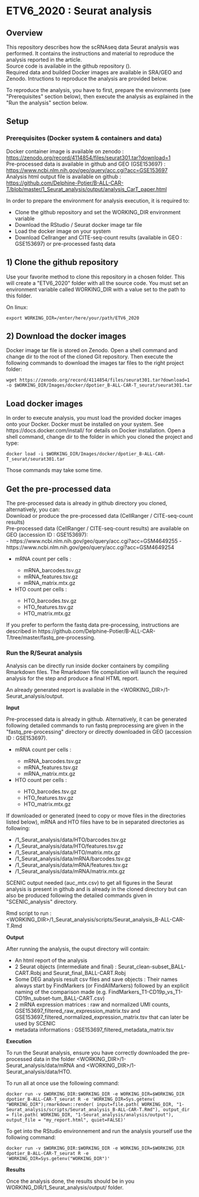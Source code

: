 # ETV6_2020 : Seurat analysis

## Overview

This repository describes how the scRNAseq data Seurat analysis was performed. 
It contains the instructions and material to reproduce the analysis reported in the article. 
<br>Source code is available in the github repository (). 
<br>Required data and builded Docker images are available in SRA/GEO and Zenodo. 
Intructions to reproduce the analysis are provided below.

To reproduce the analysis, you have to first, prepare the environments (see "Prerequisites" section below), then execute the analysis as explained in the "Run the analysis" section below.

## Setup

### Prerequisites (Docker system & containers and data)

Docker container image is available on zenodo : https://zenodo.org/record/4114854/files/seurat301.tar?download=1<br>
Pre-processed data is available in github and GEO (GSE153697) : https://www.ncbi.nlm.nih.gov/geo/query/acc.cgi?acc=GSE153697 <br>
Analysis html output file is available on github : https://github.com/Delphine-Potier/B-ALL-CAR-T/blob/master/1_Seurat_analysis/output/analysis_CarT_paper.html <br>


In order to prepare the environment for analysis execution, it is required to:

<ul>
	<li> Clone the github repository and set the WORKING_DIR environment variable</li> 
	<li> Download the RStudio / Seurat docker image tar file</li> 
	<li> Load the docker image on your system</li> 
	<li> Download Cellranger and CITE-seq-count results (available in GEO : GSE153697) or pre-processed fastq data</li> 
</ul>

<h2>1) Clone the github repository</h2>
Use your favorite method to clone this repository in a chosen folder. This will create a "ETV6_2020" folder with all the source code. You must set an environment variable called WORKING_DIR with a value set to the path to this folder.

On linux:
<pre><code>export WORKING_DIR=/enter/here/your/path/ETV6_2020</pre></code>



<h2>2) Download the docker images</h2>
Docker image tar file is stored on Zenodo. Open a shell command and change dir to the root of the cloned Git repository. Then execute the following commands to download the images tar files to the right project folder:

<pre><code>wget https://zenodo.org/record/4114854/files/seurat301.tar?download=1 -o $WORKING_DIR/Images/docker/dpotier_B-ALL-CAR-T_seurat/seurat301.tar</pre></code>

<h2>Load docker images</h2>
In order to execute analysis, you must load the provided docker images onto your Docker. Docker must be installed on your system. See https://docs.docker.com/install/ for details on Docker installation. Open a shell command, change dir to the folder in which you cloned the project and type:

<pre><code>docker load -i $WORKING_DIR/Images/docker/dpotier_B-ALL-CAR-T_seurat/seurat301.tar</pre></code>

Those commands may take some time. 

<h2>Get the pre-processed data</h2>
The pre-processed data is already in github directory you cloned, alternatively, you can:<br>
Download or produce the pre-processed data (CellRanger / CITE-seq-count results) <br>
Pre-processed data (CellRanger / CITE-seq-count results) are available on GEO (accession ID : GSE153697): <br>
    - https://www.ncbi.nlm.nih.gov/geo/query/acc.cgi?acc=GSM4649255
    - https://www.ncbi.nlm.nih.gov/geo/query/acc.cgi?acc=GSM4649254
<ul>
	<li>mRNA count per cells : </li>
	<ul>
		<li>mRNA_barcodes.tsv.gz</li>
		<li>mRNA_features.tsv.gz</li>
		<li>mRNA_matrix.mtx.gz</li>
	</ul>
	<li>HTO count per cells :</li> 
	<ul>
		<li>HTO_barcodes.tsv.gz</li>
		<li>HTO_features.tsv.gz</li>
		<li>HTO_matrix.mtx.gz</li>
	</ul>
</ul>
If you prefer to perform the fastq data pre-processing, instructions are described in https://github.com/Delphine-Potier/B-ALL-CAR-T/tree/master/fastq_pre-processing. <br>


### Run the R/Seurat analysis  

Analysis can be directly run inside docker containers by compiling Rmarkdown files. The Rmarkdown file compilation will launch the required analysis for the step and produce a final HTML report.

An already generated report is available in the <WORKING_DIR>/1-Seurat_analysis/output.

<b>Input</b>

Pre-processed data is already in github. Alternatively, it can be generated following detailed commands to run fastq preprocessing are given in the "fastq_pre-processing" directory or directly downloaded in GEO (accession ID : GSE153697). 
<ul>
	<li>mRNA count per cells : </li>
	<ul>
		<li>mRNA_barcodes.tsv.gz</li>
		<li>mRNA_features.tsv.gz</li>
		<li>mRNA_matrix.mtx.gz</li>
	</ul>
	<li>HTO count per cells :</li> 
	<ul>
		<li>HTO_barcodes.tsv.gz</li>
		<li>HTO_features.tsv.gz</li>
		<li>HTO_matrix.mtx.gz</li>
	</ul>
</ul>

If downloaded or generated (need to copy or move files in the directories listed below), mRNA and HTO files have to be in separated directories as following:
<ul>
	<li> <WORKING_DIR>/1_Seurat_analysis/data/HTO/barcodes.tsv.gz</li>
	<li> <WORKING_DIR>/1_Seurat_analysis/data/HTO/features.tsv.gz</li>
	<li> <WORKING_DIR>/1_Seurat_analysis/data/HTO/matrix.mtx.gz</li>
	<li> <WORKING_DIR>/1_Seurat_analysis/data/mRNA/barcodes.tsv.gz</li>
	<li> <WORKING_DIR>/1_Seurat_analysis/data/mRNA/features.tsv.gz</li>
	<li> <WORKING_DIR>/1_Seurat_analysis/data/mRNA/matrix.mtx.gz</li>
</ul>

SCENIC output needed (auc_mtx.csv) to get all figures in the Seurat analysis is present in github and is already in the cloned directory but can also be produced following the detailed commands given in "SCENIC_analysis" directory.

Rmd script to run :
<WORKING_DIR>/1_Seurat_analysis/scripts/Seurat_analysis_B-ALL-CAR-T.Rmd


<b>Output</b>

After running the analysis, the ouput directory will contain:
<ul>
	<li> An html report of the analysis</li>
	<li> 2 Seurat objects (intermediate and final) :  Seurat_clean-subset_BALL-CART.Robj and Seurat_final_BALL-CART.Robj</li>
	<li> Some DEG analysis result csv files and save objects : Their names always start by FindMarkers (or FindAllMarkers) followed by an explicit naming of the comparison made (e.g. FindMarkers_T1-CD19p_vs_T1-CD19n_subset-tum_BALL-CART.csv)</li>
	<li> 2 mRNA expression matrices : raw and normalized UMI counts, GSE153697_filtered_raw_expression_matrix.tsv and GSE153697_filtered_normalized_expression_matrix.tsv that can later be used by SCENIC</li>
	<li> metadata informations : GSE153697_filtered_metadata_matrix.tsv</li>
</ul>



<b>Execution</b>

To run the Seurat analysis, ensure you have correctly downloaded the pre-processed data in the folder <WORKING_DIR>/1-Seurat_analysis/data/mRNA and <WORKING_DIR>/1-Seurat_analysis/data/HTO. 

To run all at once use the following command:

<pre><code>docker run -v $WORKING_DIR:$WORKING_DIR -e WORKING_DIR=$WORKING_DIR dpotier_B-ALL-CAR-T_seurat R -e 'WORKING_DIR=Sys.getenv( "WORKING_DIR");rmarkdown::render( input=file.path( WORKING_DIR, "1-Seurat_analysis/scripts/Seurat_analysis_B-ALL-CAR-T.Rmd"), output_dir = file.path( WORKING_DIR, "1-Seurat_analysis/analysis/output"), output_file = "my_report.html", quiet=FALSE)'</pre></code>

To get into the RStudio environnement and run the analysis yourself use the following command:

<pre><code>docker run -v $WORKING_DIR:$WORKING_DIR -e WORKING_DIR=$WORKING_DIR dpotier_B-ALL-CAR-T_seurat R -e 'WORKING_DIR=Sys.getenv("WORKING_DIR")'</pre></code>


<b>Results</b>

Once the analysis done, the results should be in you WORKING_DIR/1_Seurat_analysis/output/ folder.
